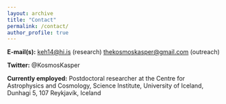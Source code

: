 ```yaml
---
layout: archive
title: "Contact"
permalink: /contact/
author_profile: true
---
```


**E-mail(s):**
keh14@hi.is (research)
thekosmoskasper@gmail.com (outreach)

**Twitter:**
@KosmosKasper

**Currently employed:**
Postdoctoral researcher at the Centre for Astrophysics and Cosmology, Science Institute, University of Iceland, Dunhagi 5, 107 Reykjavík, Iceland
